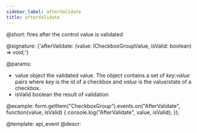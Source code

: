 ```yaml
---
sidebar_label: afterValidate
title: afterValidate
---          
```


@short: fires after the control value is validated

@signature: {'afterValidate: (value: ICheckboxGroupValue, isValid: boolean) => void;'} 

@params:
- value       object  the validated value. The object contains a set of <i>key:value</i> pairs where <i>key</i> is the id of a checkbox and <i>value</i> is the value/state of a checkbox.
- isValid     boolean     the result of validation


@example:
form.getItem("CheckboxGroup").events.on("AfterValidate", function(value, isValid) {
    console.log("AfterValidate", value, isValid);
});


@template: api_event
@descr:




